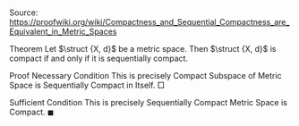 # 

Source: https://proofwiki.org/wiki/Compactness_and_Sequential_Compactness_are_Equivalent_in_Metric_Spaces



Theorem
Let $\struct {X, d}$ be a metric space. 
Then $\struct {X, d}$ is compact if and only if it is sequentially compact.


Proof
Necessary Condition
This is precisely Compact Subspace of Metric Space is Sequentially Compact in Itself.
$\Box$

Sufficient Condition
This is precisely Sequentially Compact Metric Space is Compact.
$\blacksquare$





